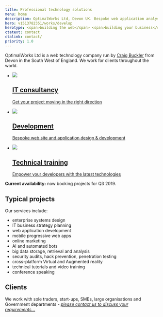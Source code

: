 ```yaml
---
title: Professional technology solutions
menu: home
description: OptimalWorks Ltd, Devon UK. Bespoke web application analysis, design and development.
hero: v1513782351/works/develop
herotype: <span>building the web</span> <span>building your business</span> <span>building the future</span>
ctatext: contact
ctalink: contact/
priority: 1.0
---
```


OptimalWorks Ltd is a web technology company run by [Craig Buckler]([root]about/) from Devon in the South West of England. We work for clients throughout the world.

<nav class="service list">
  <ul>
    <li data-revealer="zoomup">
      <a href="[root]service/consultancy/">
        <div><img id="consultancy" src="[root]images/svg/consultancy.svg" data-inline="1" /></div>
        <h2>IT consultancy</h2>
        <p>Get your project moving in the right direction</p>
      </a>
    </li>
    <li data-revealer="zoomup">
      <a href="[root]service/development/">
        <div><img id="development" src="[root]images/svg/development.svg" data-inline="1" /></div>
        <h2>Development</h2>
        <p>Bespoke web site and application design &amp; development</p>
      </a>
    </li>
    <li data-revealer="zoomup">
      <a href="[root]service/knowledge/">
        <div><img id="training" src="[root]images/svg/training.svg" data-inline="1" /></div>
        <h2>Technical training</h2>
        <p>Empower your developers with the latest technologies</p>
      </a>
    </li>
  </ul>
</nav>

**Current availability:** <span class="typist" data-typist-repeat="1" data-typist-cursor-show="2">now booking projects for Q3 2019.</span>


## Typical projects

Our services include:

* enterprise systems design
* IT business strategy planning
* web application development
* mobile progressive web apps
* online marketing
* AI and automated bots
* big data storage, retrieval and analysis
* security audits, hack prevention, penetration testing
* cross-platform Virtual and Augmented reality
* technical tutorials and video training
* conference speaking


## Clients

We work with sole traders, start-ups, SMEs, large organisations and Government departments - [*please contact us to discuss your requirements&hellip;*]([root]contact/)
